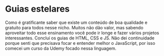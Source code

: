 # Guias estelares

<p> Como é gratificante saber que existe um conteúdo de boa qualidade e gratuito para todos nesse nicho. Muitos não dão valor, mas sabendo aproveitar todo esse ensinamento você pode ir longe e fazer vários projetos interessantes. Concluí os guias de HTML, CSS e JS. Não dei continuidade porque senti que precisava focar e entender melhor o JavaScript, por isso comecei um curso da Udemy focado nessa linguagem.</p>
